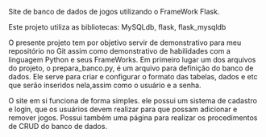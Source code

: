 Site de banco de dados de jogos utilizando o FrameWork Flask.

Este projeto utiliza as bibliotecas:
MySQLdb,
flask,
flask_mysqldb

O presente projeto tem por objetivo servir de demonstrativo para meu repositório no Git assim como demonstrativo de habilidades com a linguagem Python e seus FrameWorks.
Em primeiro lugar um dos arquivos do projeto, o prepara_banco.py, é um arquivo para definição do banco de dados. Ele serve para criar e configurar o formato das tabelas,
dados e etc que serão inseridos nela,assim como o usuário e a senha.

O site em si funciona de forma simples. ele possui um sistema de cadastro e login, que os usuários devem realizar para que possam adicionar e remover jogos.
Possui também uma página para realizar os procedimentos de CRUD do banco de dados.

